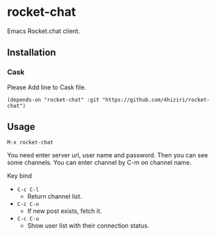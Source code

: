 # rocket-chat
Emacs Rocket.chat client.

## Installation
### Cask
Please Add line to Cask file.
```
(depends-on "rocket-chat" :git "https://github.com/4hiziri/rocket-chat")
```

## Usage
`M-x rocket-chat`

You need enter server url, user name and password.
Then you can see some channels. 
You can enter channel by C-m on channel name.

Key bind  
+ `C-c C-l`
  - Return channel list.
+ `C-c C-n`
  - If new post exists, fetch it.
+ `C-c C-u`
  - Show user list with their connection status.


